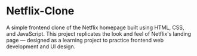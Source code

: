 # Netflix-Clone
A simple frontend clone of the Netflix homepage built using HTML, CSS, and JavaScript. This project replicates the look and feel of Netflix's landing page — designed as a learning project to practice frontend web development and UI design.
